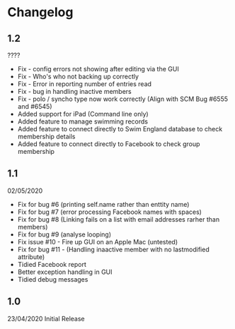 # Changelog

## 1.2
????

* Fix - config errors not showing after editing via the GUI
* Fix - Who's who not backing up correctly
* Fix - Error in reporting number of entries read
* Fix - bug in handling inactive members
* Fix - polo / syncho type now work correctly (Align with SCM Bug #6555 and #6545)
* Added support for iPad (Command line only)
* Added feature to manage swimming records
* Added feature to connect directly to Swim England database to check membership details
* Added feature to connect directly to Facebook to check group membership


## 1.1
02/05/2020
* Fix for bug #6 (printing self.name rather than enttity name)
* Fix for bug #7 (error processing Facebook names with spaces)
* Fix for bug #8 (Linking fails on a list with email addresses rarher than members)
* Fix for bug #9 (analyse looping)
* Fix issue #10 - Fire up GUI on an Apple Mac (untested)
* Fix for bug #11 - (Handling inaactive member with no lastmodified attribute)
* Tidied Facebook report
* Better exception handling in GUI
* Tidied debug messages

## 1.0
23/04/2020
Initial Release
